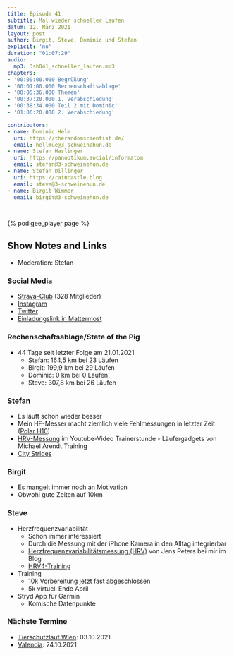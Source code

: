```yaml
---
title: Episode 41
subtitle: Mal wieder schneller Laufen
datum: 12. März 2021
layout: post
author: Birgit, Steve, Dominic und Stefan
explicit: 'no'
duration: "01:07:29"
audio:
  mp3: 3sh041_schneller_laufen.mp3
chapters:
- '00:00:00.000 Begrüßung'
- '00:01:00.000 Rechenschaftsablage'
- '00:05:36.000 Themen'
- '00:37:20.000 1. Verabschiedung'
- '00:38:34.000 Teil 2 mit Dominic'
- '01:06:20.000 2. Verabschiedung'

contributors:
- name: Dominic Helm
  uri: https://therandomscientist.de/
  email: hellmue@3-schweinehun.de
- name: Stefan Haslinger
  uri: https://panoptikum.social/informatom
  email: stefan@3-schweinehun.de
- name: Stefan Dillinger
  uri: https://raincastle.blog
  email: steve@3-schweinehun.de
- name: Birgit Wimmer
  email: birgit@3-schweinehun.de

---
```


{% podigee_player page %}

## Show Notes and Links

* Moderation: Stefan

### Social Media

* [Strava-Club](https://www.strava.com/clubs/3schweinehunde) (328 Mitglieder)
* [Instagram](https://www.instagram.com/3_schweinehunde/)
* [Twitter](https://twitter.com/3schweinehunde)
* [Einladungslink in Mattermost](https://mattermost.informatom.com/signup_user_complete/?id=pniz51hpoiyqumcdeu11463o8h)

### Rechenschaftsablage/State of the Pig

* 44 Tage seit letzter Folge am 21.01.2021
  * Stefan: 164,5 km bei 23 Läufen
  * Birgit: 199,9 km bei 29 Läufen
  * Dominic: 0 km bei 0 Läufen
  * Steve: 307,8 km bei 26 Läufen

### Stefan

* Es läuft schon wieder besser
* Mein HF-Messer macht ziemlich viele Fehlmessungen in letzter Zeit
  ([Polar H10](https://amzn.to/30CJFXR))
* [HRV-Messung](https://youtu.be/Qs-DX3Fyybo) im Youtube-Video Trainerstunde -
  Läufergadgets von Michael Arendt Training
* [City Strides](https://citystrides.com/)

### Birgit

* Es mangelt immer noch an Motivation
* Obwohl gute Zeiten auf 10km

### Steve

* Herzfrequenzvariabilität
  * Schon immer interessiert
  * Durch die Messung mit der iPhone Kamera in den Alltag integrierbar
  * [Herzfrequenzvariabilitätsmessung (HRV)](https://raincastle.blog/?p=1257) von Jens Peters
    bei mir im Blog
  * [HRV4-Training](https://www.hrv4training.com)
* Training
  * 10k Vorbereitung jetzt fast abgeschlossen
  * 5k virtuell Ende April
* Stryd App für Garmin
  * Komische Datenpunkte

### Nächste Termine

* [Tierschutzlauf Wien](https://www.tierschutzlauf.at): 03.10.2021
* [Valencia](https://www.valenciaciudaddelrunning.com): 24.10.2021
